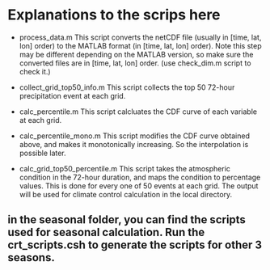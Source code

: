 # Explanations to the scrips here

- process\_data.m
    This script converts the netCDF file (usually in [time, lat, lon] order) to the MATLAB format (in [time, lat, lon] order). Note this step may be different depending on the MATLAB version, so make sure the converted files are in [time, lat, lon] order. (use check_dim.m script to check it.)

- collect\_grid\_top50\_info.m
    This script collects the top 50 72-hour precipitation event at each grid.

- calc\_percentile.m
    This script calcluates the CDF curve of each variable at each grid.

- calc\_percentile\_mono.m
    This script modifies the CDF curve obtained above, and makes it monotonically increasing. So the interpolation is possible later.

- calc\_grid\_top50\_percentile.m
    This script takes the atmospheric condition in the 72-hour duration, and maps the condition to percentage values. This is done for every one of 50 events at each grid. The output will be used for climate control calculation in the local directory.


## in the seasonal folder, you can find the scripts used for seasonal calculation. Run the crt_scripts.csh to generate the scripts for other 3 seasons.